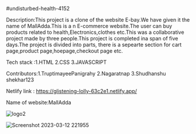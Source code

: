 #undisturbed-health-4152

Description:This project is a clone of the website E-bay.We have given it the name of MallAdda.This is a n E-commerce website.The user can buy products related to health,Electronics,clothes etc.This was a collaborative project made by three people.This project is completed ina span of five days.The project is divided into parts, there is a sepearte section for cart page,product page,hoepage,checkout page etc.

Tech stack :1.HTML
            2.CSS
            3.JAVASCRIPT
            
 Contributors:1.TruptimayeePanigrahy
              2.Nagaratnap
              3.Shudhanshu shekhar123
              
 Netlify link : https://glistening-lolly-63c2e1.netlify.app/
              
Name of website:MallAdda

![logo2](https://user-images.githubusercontent.com/115460439/224559696-ecca57ed-c014-48e4-bf2a-7f061848f06d.png)


![Screenshot 2023-03-12 221955](https://user-images.githubusercontent.com/115460439/224559655-4f7e6bd0-c9b2-4b23-ac6b-03535e01ae52.png)


